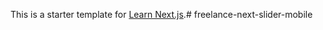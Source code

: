 This is a starter template for [Learn Next.js](https://nextjs.org/learn).# freelance-next-slider-mobile
